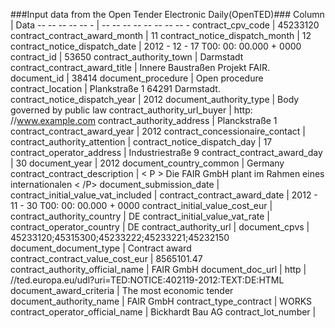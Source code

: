 ###Input data from the Open Tender Electronic Daily(OpenTED)###
Column | Data
-- -- -- -- -- - | -- -- -- -- -- -- -- -- -
contract_cpv_code | 45233120
contract_contract_award_month | 11
contract_notice_dispatch_month | 12
contract_notice_dispatch_date | 2012 - 12 - 17 T00: 00: 00.000 + 0000
contract_id | 53650
contract_authority_town | Darmstadt
contract_contract_award_title | Innere Baustraßen Projekt FAIR.
document_id | 38414
document_procedure | Open procedure
contract_location | Plankstraße 1 64291 Darmstadt.
contract_notice_dispatch_year | 2012
document_authority_type | Body governed by public law
contract_authority_url_buyer | http: //www.example.com
contract_authority_address | Planckstraße 1
contract_contract_award_year | 2012
contract_concessionaire_contact |
contract_authority_attention |
contract_notice_dispatch_day | 17
contract_operator_address | Industriestraße 9
contract_contract_award_day | 30
document_year | 2012
document_country_common | Germany
contract_contract_description | < P > Die FAIR GmbH plant im Rahmen eines internationalen < \/P>
document_submission_date |
contract_initial_value_vat_included |
contract_contract_award_date | 2012 - 11 - 30 T00: 00: 00.000 + 0000
contract_initial_value_cost_eur |
contract_authority_country | DE
contract_initial_value_vat_rate |
contract_operator_country | DE
contract_authority_url |
document_cpvs | 45233120;45315300;45233222;45233221;45232150
document_document_type | Contract award
contract_contract_value_cost_eur | 8565101.47
contract_authority_official_name | FAIR GmbH
document_doc_url | http | //ted.europa.eu/udl?uri=TED:NOTICE:402119-2012:TEXT:DE:HTML
document_award_criteria | The most economic tender
document_authority_name | FAIR GmbH
contract_type_contract | WORKS
contract_operator_official_name | Bickhardt Bau AG
contract_lot_number |